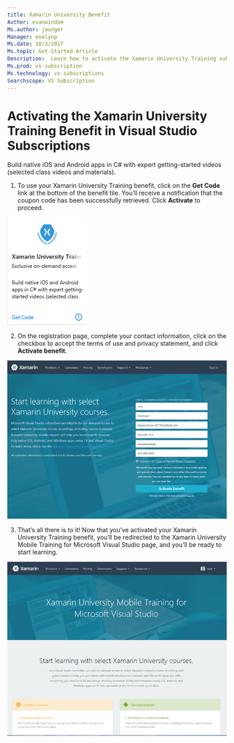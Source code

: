 ```yaml
---
title: Xamarin University Benefit
Author: evanwindom
Ms.author: jaunger
Manager: evelynp
Ms.date: 10/3/2017
Ms.topic: Get-Started-Article
Description:  Learn how to activate the Xamarin University Training subscription included with your Visual Studio subscription. 
Ms.prod: vs-subscription
Ms.technology: vs-subscriptions
Searchscope: VS Subscription
---
```


# Activating the Xamarin University Training Benefit in Visual Studio Subscriptions

Build native iOS and Android apps in C# with expert getting-started videos (selected class videos and materials).  

1.	To use your Xamarin University Training benefit, click on the **Get Code** link at the bottom of the benefit tile.   You’ll receive a notification that the coupon code has been successfully retrieved.  Click **Activate** to proceed.

![Xamarin University Training Benefit Tile](_img\vs-xamarin\vs-xamarin-tile.png)

2.	On the registration page, complete your contact information, click on the checkbox to accept the terms of use and privacy statement, and click **Activate benefit**. 

![Xamarin University Training Benefit Registration](_img\vs-xamarin\vs-xamarin-registration-resized.png)


3.	That’s all there is to it!  Now that you’ve activated your Xamarin University Training benefit, you’ll be redirected to the Xamarin University Mobile Training for Microsoft Visual Studio page, and you’ll be ready to start learning.  

![Xamarin University Training Benefit Home Page](_img\vs-xamarin\vs-xamarin-home-resized.png)
